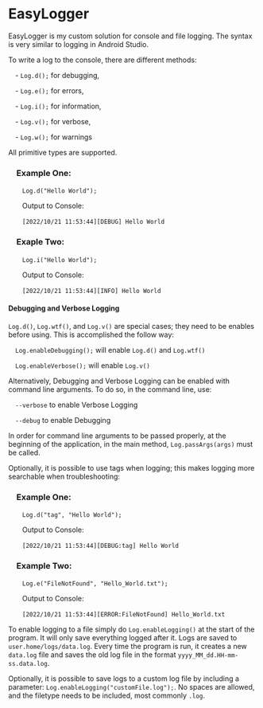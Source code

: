 # EasyLogger

EasyLogger is my custom solution for console and file logging. The syntax is very similar to logging in Android Studio.

To write a log to the console, there are different methods:

&emsp;- `Log.d();` for debugging,

&emsp;- `Log.e();` for errors,

&emsp;- `Log.i();` for information,

&emsp;- `Log.v();` for verbose, 

&emsp;- `Log.w();` for warnings

All primitive types are supported.

### &emsp;Example One:
&emsp;&emsp;`Log.d("Hello World");`
 
&emsp;&emsp;Output to Console:

&emsp;&emsp;`[2022/10/21 11:53:44][DEBUG] Hello World`

### &emsp;Exaple Two:

&emsp;&emsp;`Log.i("Hello World");`

&emsp;&emsp;Output to Console:

&emsp;&emsp;`[2022/10/21 11:53:44][INFO] Hello World`

#### Debugging and Verbose Logging

`Log.d()`, `Log.wtf()`, and `Log.v()` are special cases; they need to be enables before using. This is accomplished the follow way:

&emsp;`Log.enableDebugging();` will enable `Log.d()` and `Log.wtf()`

&emsp;`Log.enableVerbose();` will enable `Log.v()`

Alternatively, Debugging and Verbose Logging can be enabled with command line arguments. To do so, in the command line, use:

&emsp;`--verbose` to enable Verbose Logging

&emsp;`--debug` to enable Debugging

In order for command line arguments to be passed properly, at the beginning of the application, in the main method, `Log.passArgs(args)`
must be called.
  
Optionally, it is possible to use tags when logging; this makes logging more searchable when troubleshooting:

### &emsp;Example One:

&emsp;&emsp;`Log.d("tag", "Hello World");`

&emsp;&emsp;Output to Console:

&emsp;&emsp;`[2022/10/21 11:53:44][DEBUG:tag] Hello World`

### &emsp;Example Two:

&emsp;&emsp;`Log.e("FileNotFound", "Hello_World.txt");`

&emsp;&emsp;Output to Console:

&emsp;&emsp;`[2022/10/21 11:53:44][ERROR:FileNotFound] Hello_World.txt`

To enable logging to a file simply do `Log.enableLogging()` at the start of the program. It will only save everything logged after it. Logs are saved to `user.home/logs/data.log`. Every time the program is run, it creates a new `data.log` file and saves the old log file in the format `yyyy_MM_dd.HH-mm-ss.data.log`.

Optionally, it is possible to save logs to a custom log file by including a parameter: `Log.enableLogging("customFile.log");`. No spaces are allowed, and the filetype needs to be included, most commonly `.log`.
  
 
